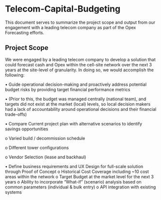 # Telecom-Capital-Budgeting
This document serves to summarize the project scope and output from our engagement with a leading telecom company as part of the Opex Forecasting efforts.






## Project Scope
We were engaged by a leading telecom company to develop a solution that could forecast cash and Opex within the cell-site network over the next 3 years at the site-level of granularity.  In doing so, we would accomplish the following:

•	Guide operational decision-making and proactively address potential budget risks by providing target financial performance metrics 

•	(Prior to this, the budget was managed centrally (national team), and targets did not exist at the market (local) levels, so local decision makers had a lack of accountability around operational decisions and their financial trade-offs)

•	Compare Current project plan with alternative scenarios to identify savings opportunities

o	Varied build / decommission schedule

o	Different tower configurations

o	Vendor Selection (lease and backhaul)

•	Define business requirements and UX Design for full-scale solution through Proof of Concept
o	Historical Cost Coverage including ~10 cost areas within the network
o	Target Budget at the market level for the next 3 years
o	Ability to incorporate “What-if” (scenario) analysis based on common parameters (individual & bulk entry)
o	API integration with existing systems

